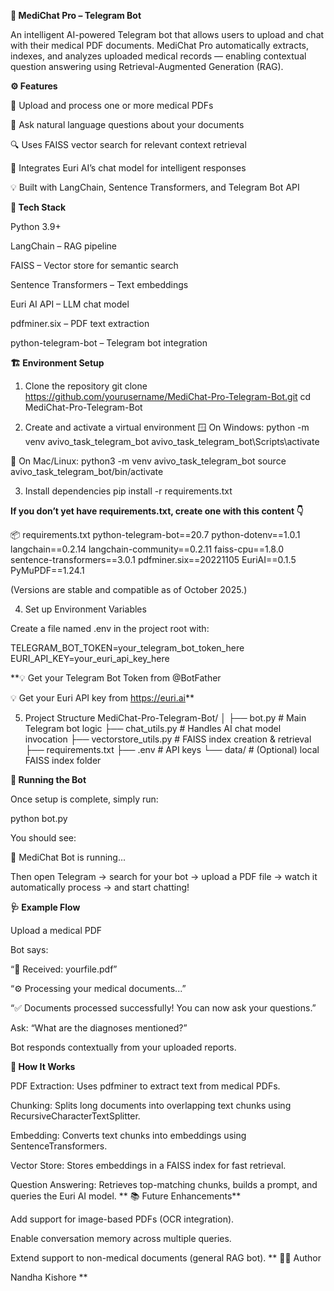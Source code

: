 **🧠 MediChat Pro – Telegram Bot**

An intelligent AI-powered Telegram bot that allows users to upload and chat with their medical PDF documents.
MediChat Pro automatically extracts, indexes, and analyzes uploaded medical records — enabling contextual question answering using Retrieval-Augmented Generation (RAG).

**⚙️ Features**

📄 Upload and process one or more medical PDFs

🤖 Ask natural language questions about your documents

🔍 Uses FAISS vector search for relevant context retrieval

💬 Integrates Euri AI’s chat model for intelligent responses

💡 Built with LangChain, Sentence Transformers, and Telegram Bot API

**🧩 Tech Stack**

Python 3.9+

LangChain – RAG pipeline

FAISS – Vector store for semantic search

Sentence Transformers – Text embeddings

Euri AI API – LLM chat model

pdfminer.six – PDF text extraction

python-telegram-bot – Telegram bot integration

**🏗️ Environment Setup**
1. Clone the repository
git clone https://github.com/yourusername/MediChat-Pro-Telegram-Bot.git
cd MediChat-Pro-Telegram-Bot

2. Create and activate a virtual environment
🪟 On Windows:
python -m venv avivo_task_telegram_bot
avivo_task_telegram_bot\Scripts\activate

🐧 On Mac/Linux:
python3 -m venv avivo_task_telegram_bot
source avivo_task_telegram_bot/bin/activate

3. Install dependencies
pip install -r requirements.txt


**If you don’t yet have requirements.txt, create one with this content 👇**

📦 requirements.txt
python-telegram-bot==20.7
python-dotenv==1.0.1
langchain==0.2.14
langchain-community==0.2.11
faiss-cpu==1.8.0
sentence-transformers==3.0.1
pdfminer.six==20221105
EuriAI==0.1.5
PyMuPDF==1.24.1


(Versions are stable and compatible as of October 2025.)

4. Set up Environment Variables

Create a file named .env in the project root with:

TELEGRAM_BOT_TOKEN=your_telegram_bot_token_here
EURI_API_KEY=your_euri_api_key_here


**💡 Get your Telegram Bot Token from @BotFather

💡 Get your Euri API key from https://euri.ai**

5. Project Structure
MediChat-Pro-Telegram-Bot/
│
├── bot.py                     # Main Telegram bot logic
├── chat_utils.py              # Handles AI chat model invocation
├── vectorstore_utils.py       # FAISS index creation & retrieval
├── requirements.txt
├── .env                       # API keys
└── data/                      # (Optional) local FAISS index folder

**🚀 Running the Bot**

Once setup is complete, simply run:

python bot.py


You should see:

🚀 MediChat Bot is running...


Then open Telegram → search for your bot → upload a PDF file → watch it automatically process → and start chatting!

**🩺 Example Flow**

Upload a medical PDF

Bot says:

“📄 Received: yourfile.pdf”

“⚙️ Processing your medical documents...”

“✅ Documents processed successfully! You can now ask your questions.”

Ask: “What are the diagnoses mentioned?”

Bot responds contextually from your uploaded reports.

**🧠 How It Works**

PDF Extraction: Uses pdfminer to extract text from medical PDFs.

Chunking: Splits long documents into overlapping text chunks using RecursiveCharacterTextSplitter.

Embedding: Converts text chunks into embeddings using SentenceTransformers.

Vector Store: Stores embeddings in a FAISS index for fast retrieval.

Question Answering: Retrieves top-matching chunks, builds a prompt, and queries the Euri AI model.
**
📚 Future Enhancements**

Add support for image-based PDFs (OCR integration).

Enable conversation memory across multiple queries.

Extend support to non-medical documents (general RAG bot).
**
🧑‍💻 Author

Nandha Kishore
**
